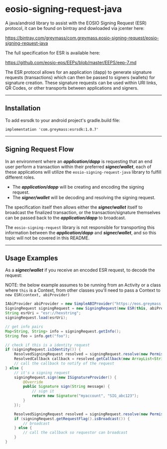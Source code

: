 # eosio-signing-request-java

A java/android library to assist with the EOSIO Signing Request (ESR) protocol, it can be found on bintray and dowloaded via jcenter here:

https://bintray.com/greymass/com.greymass.eosio-signing-request/eosio-signing-request-java

The full specification for ESR is available here:

https://github.com/eosio-eps/EEPs/blob/master/EEPS/eep-7.md

The ESR protocol allows for an application (dapp) to generate signature requests (transactions) which can then be passed to signers (wallets) for signature creation. These signature requests can be used within URI links, QR Codes, or other transports between applications and signers.

---

## Installation

To add esrsdk to your android project's gradle.build file:

```implementation 'com.greymass:esrsdk:1.0.7'```

---

## Signing Request Flow

In an environment where an ***application/dapp*** is requesting that an end user perform a transaction within their preferred ***signer/wallet***, each of these applications will utilize the `eosio-signing-request-java` library to fulfill different roles.

- The ***application/dapp*** will be creating and encoding the signing request.
- The ***signer/wallet*** will be decoding and resolving the signing request.

The specification itself then allows either the ***signer/wallet*** itself to broadcast the finalized transaction, or the transaction/signature themselves can be passed back to the ***application/dapp*** to broadcast.

The `eosio-signing-request` library is not responsible for transporting this information between the ***application/dapp***
and ***signer/wallet***, and so this topic will not be covered in this README.

---

## Usage Examples

As a ***signer/wallet*** if you receive an encoded ESR request, to decode the request:

NOTE: the below example assumes to be running from an Activity or a class where `this` is a Context, from other classes you'll need to pass a Context to `new ESR(context, abiProvider)`

```java
IAbiProvider abiProvider = new SimpleABIProvider("https://eos.greymass.com");
SigningRequest signingRequest = new SigningRequest(new ESR(this, abiProvider));
String esrUri = "esr://hexstring";
signingRequest.load(esrUri);

// get info pairs
Map<String, String> info = signingRequest.getInfo();
String foo = info.get("foo");

// check if this is a identity request
if (signingRequest.isIdentity()) {
    ResolvedSigningRequest resolved = signingRequest.resolve(new PermissionLevel("myaccount", "active"), new TransactionContext());
    ResolvedCallback callback = resolved.getCallback(new ArrayList<String>());
    // call the callback to notify of the request
} else {
    // it's a signing request
    signingRequest.sign(new ISignatureProvider() {
        @Override
        public Signature sign(String message) {
            // sign it
            return new Signature("myaccount", "SIG_abc123");
        }
    });

    ResolvedSigningRequest resolved = signingRequest.resolve(new PermissionLevel("myaccount", "active"), new TransactionContext());
    if (signingRequest.getRequestFlag().isBroadcast()) {
        // broadcast
    } else {
        // call the callback so requestor can broadcast
    }
}
```
